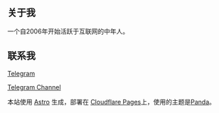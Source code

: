 ## 关于我

一个自2006年开始活跃于互联网的中年人。

## 联系我

[Telegram](https://t.me/guohei)

[Telegram Channel](https://t.me/guoheinet)

本站使用 [Astro](https://astro.build) 生成，部署在 [Cloudflare Pages](https://pages.cloudflare.com)上，使用的主题是[Panda](https://github.com/yuhangch/astro-theme-panda)。



